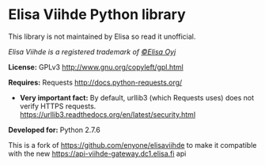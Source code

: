 Elisa Viihde Python library
=====

This library is not maintained by Elisa so read it unofficial.

_Elisa Viihde is a registered trademark of [©Elisa Oyj](http://corporate.elisa.fi)_

**License:** GPLv3 http://www.gnu.org/copyleft/gpl.html

**Requires:** Requests http://docs.python-requests.org/
* **Very important fact:** By default, urllib3 (which Requests uses) does not verify HTTPS requests. https://urllib3.readthedocs.org/en/latest/security.html

**Developed for:** Python 2.7.6

This is a fork of https://github.com/enyone/elisaviihde to make it compatible with the new https://api-viihde-gateway.dc1.elisa.fi api
